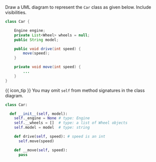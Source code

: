 <panel header="{{ icon_Q }} Draw Car class">
<question>

Draw a UML diagram to represent the `Car` class as given below. Include visibilities.

<div class="alt-java">

```java
class Car {

    Engine engine;
    private List<Wheel> wheels = null;
    public String model;

    public void drive(int speed) {
        move(speed);
    }

    private void move(int speed) {
        ...
    }
}
```
</div>
<div class="alt-python">

{{ icon_tip }} You may omit `self` from method signatures in the class diagram.

```python
class Car:

  def __init__(self, model):
    self._engine = None # type: Engine
    self.__wheels = []  # type: a list of Wheel objects
    self.model = model  # type: string

    def drive(self, speed): # speed is an int
      self.move(speed)

    def __move(self, speed):
      pass
```
</div>

</question>
</panel>

